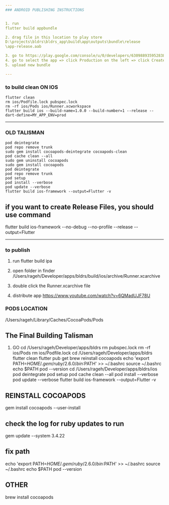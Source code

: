 ```yaml
---
### ANDROID PUBLISHING INSTRUCTIONS


1. run 
flutter build appbundle

2. drag file in this location to play store
D:\projects\bldrs\bldrs_app\build\app\outputs\bundle\release
\app-release.aab

3. go to https://play.google.com/console/u/0/developers/6309889359528388528/app-list
4. go to select the app => click Production on the left => click Create Release Button on top right
5. upload new bundle

---
```


### to build clean ON IOS

    flutter clean
    rm ios/Podfile.lock pubspec.lock
    rm -rf ios/Pods ios/Runner.xcworkspace
    flutter build ios --build-name=1.0.0 --build-number=1 --release --dart-define=MY_APP_ENV=prod

---

### OLD TALISMAN
    pod deintegrate
    pod repo remove trunk
    sudo gem install cocoapods-deintegrate cocoapods-clean
    pod cache clean --all
    sudo gem uninstall cocoapods
    sudo gem install cocoapods
    pod deintegrate
    pod repo remove trunk
    pod setup
    pod install --verbose
    pod update --verbose
    flutter build ios-framework --output=Flutter -v

## if you want to create Release Files, you should use command
flutter build ios-framework --no-debug --no-profile --release --output=Flutter

---

### to publish

1. run
    flutter build ipa

2. open folder in finder
   /Users/rageh/Developer/apps/bldrs/build/ios/archive/Runner.xcarchive

3. double click the Runner.xcarchive file
4. distribute app
https://www.youtube.com/watch?v=6QMadUJF78U


### PODS LOCATION
/Users/rageh/Library/Caches/CocoaPods/Pods

## The Final Building Talisman

1. GO
cd /Users/rageh/Developer/apps/bldrs
rm pubspec.lock
rm -rf ios/Pods
rm ios/Podfile.lock
cd /Users/rageh/Developer/apps/bldrs
flutter clean
flutter pub get
brew reinstall cocoapods
echo 'export PATH=$HOME/.gem/ruby/2.6.0/bin:$PATH' >> ~/.bashrc
source ~/.bashrc
echo $PATH
pod --version
cd /Users/rageh/Developer/apps/bldrs/ios
pod deintegrate
pod setup
pod cache clean --all
pod install --verbose
pod update --verbose
flutter build ios-framework --output=Flutter -v




## REINSTALL COCOAPODS
gem install cocoapods --user-install

## check the log for ruby updates to run
gem update --system 3.4.22

## fix path
echo 'export PATH=$HOME/.gem/ruby/2.6.0/bin:$PATH' >> ~/.bashrc
source ~/.bashrc
echo $PATH
pod --version

## OTHER
brew install cocoapods







